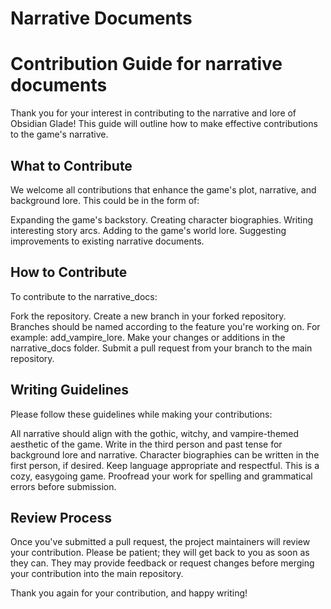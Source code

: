 # Narrative Documents

# Contribution Guide for narrative documents

Thank you for your interest in contributing to the narrative and lore of Obsidian Glade! This guide will outline how to make effective contributions to the game's narrative.

## What to Contribute

We welcome all contributions that enhance the game's plot, narrative, and background lore. This could be in the form of:

Expanding the game's backstory.
Creating character biographies.
Writing interesting story arcs.
Adding to the game's world lore.
Suggesting improvements to existing narrative documents.

## How to Contribute

To contribute to the narrative_docs:

Fork the repository.
Create a new branch in your forked repository. Branches should be named according to the feature you're working on. For example: add_vampire_lore.
Make your changes or additions in the narrative_docs folder.
Submit a pull request from your branch to the main repository.

## Writing Guidelines

Please follow these guidelines while making your contributions:

All narrative should align with the gothic, witchy, and vampire-themed aesthetic of the game.
Write in the third person and past tense for background lore and narrative.
Character biographies can be written in the first person, if desired.
Keep language appropriate and respectful. This is a cozy, easygoing game.
Proofread your work for spelling and grammatical errors before submission.

## Review Process

Once you've submitted a pull request, the project maintainers will review your contribution. Please be patient; they will get back to you as soon as they can. They may provide feedback or request changes before merging your contribution into the main repository.

Thank you again for your contribution, and happy writing!
